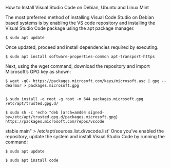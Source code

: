 How to Install Visual Studio Code on Debian, Ubuntu and Linux Mint


The most preferred method of installing Visual Code Studio on Debian based systems is by enabling the VS code repository and installing the Visual Studio Code package using the apt package manager.

	$ sudo apt update


Once updated, proceed and install dependencies required by executing.

	$ sudo apt install software-properties-common apt-transport-https


Next, using the wget command, download the repository and import Microsoft’s GPG key as shown:

	$ wget -qO- https://packages.microsoft.com/keys/microsoft.asc | gpg --dearmor > packages.microsoft.gpg


	$ sudo install -o root -g root -m 644 packages.microsoft.gpg /etc/apt/trusted.gpg.d/

	$ sudo sh -c 'echo "deb [arch=amd64 signed-by=/etc/apt/trusted.gpg.d/packages.microsoft.gpg] https://packages.microsoft.com/repos/vscode 


stable main" > /etc/apt/sources.list.d/vscode.list'
Once you’ve enabled the repository, update the system and install Visual Studio Code by running the command:


	$ sudo apt update

	$ sudo apt install code